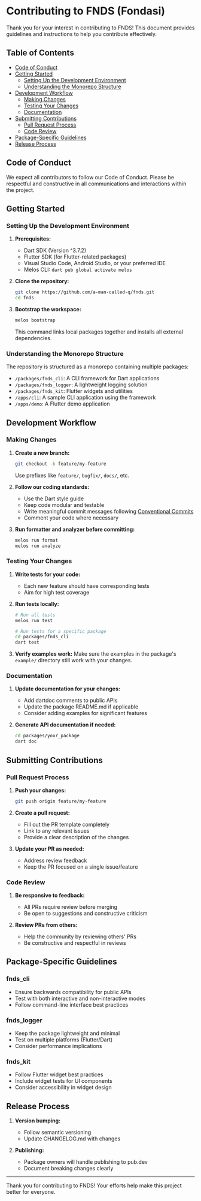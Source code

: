 # Contributing to FNDS (Fondasi)

Thank you for your interest in contributing to FNDS! This document provides guidelines and instructions to help you contribute effectively.

## Table of Contents

- [Code of Conduct](#code-of-conduct)
- [Getting Started](#getting-started)
  - [Setting Up the Development Environment](#setting-up-the-development-environment)
  - [Understanding the Monorepo Structure](#understanding-the-monorepo-structure)
- [Development Workflow](#development-workflow)
  - [Making Changes](#making-changes)
  - [Testing Your Changes](#testing-your-changes)
  - [Documentation](#documentation)
- [Submitting Contributions](#submitting-contributions)
  - [Pull Request Process](#pull-request-process)
  - [Code Review](#code-review)
- [Package-Specific Guidelines](#package-specific-guidelines)
- [Release Process](#release-process)

## Code of Conduct

We expect all contributors to follow our Code of Conduct. Please be respectful and constructive in all communications and interactions within the project.

## Getting Started

### Setting Up the Development Environment

1. **Prerequisites:**
   - Dart SDK (Version ^3.7.2)
   - Flutter SDK (for Flutter-related packages)
   - Visual Studio Code, Android Studio, or your preferred IDE
   - Melos CLI: `dart pub global activate melos`

2. **Clone the repository:**
   ```bash
   git clone https://github.com/a-man-called-q/fnds.git
   cd fnds
   ```

3. **Bootstrap the workspace:**
   ```bash
   melos bootstrap
   ```
   This command links local packages together and installs all external dependencies.

### Understanding the Monorepo Structure

The repository is structured as a monorepo containing multiple packages:

- `/packages/fnds_cli`: A CLI framework for Dart applications
- `/packages/fnds_logger`: A lightweight logging solution
- `/packages/fnds_kit`: Flutter widgets and utilities
- `/apps/cli`: A sample CLI application using the framework
- `/apps/demo`: A Flutter demo application

## Development Workflow

### Making Changes

1. **Create a new branch:**
   ```bash
   git checkout -b feature/my-feature
   ```
   Use prefixes like `feature/`, `bugfix/`, `docs/`, etc.

2. **Follow our coding standards:**
   - Use the Dart style guide
   - Keep code modular and testable
   - Write meaningful commit messages following [Conventional Commits](https://www.conventionalcommits.org/)
   - Comment your code where necessary

3. **Run formatter and analyzer before committing:**
   ```bash
   melos run format
   melos run analyze
   ```

### Testing Your Changes

1. **Write tests for your code:**
   - Each new feature should have corresponding tests
   - Aim for high test coverage

2. **Run tests locally:**
   ```bash
   # Run all tests
   melos run test
   
   # Run tests for a specific package
   cd packages/fnds_cli
   dart test
   ```

3. **Verify examples work:**
   Make sure the examples in the package's `example/` directory still work with your changes.

### Documentation

1. **Update documentation for your changes:**
   - Add dartdoc comments to public APIs
   - Update the package README.md if applicable
   - Consider adding examples for significant features

2. **Generate API documentation if needed:**
   ```bash
   cd packages/your_package
   dart doc
   ```

## Submitting Contributions

### Pull Request Process

1. **Push your changes:**
   ```bash
   git push origin feature/my-feature
   ```

2. **Create a pull request:**
   - Fill out the PR template completely
   - Link to any relevant issues
   - Provide a clear description of the changes

3. **Update your PR as needed:**
   - Address review feedback
   - Keep the PR focused on a single issue/feature

### Code Review

1. **Be responsive to feedback:**
   - All PRs require review before merging
   - Be open to suggestions and constructive criticism

2. **Review PRs from others:**
   - Help the community by reviewing others' PRs
   - Be constructive and respectful in reviews

## Package-Specific Guidelines

### fnds_cli

- Ensure backwards compatibility for public APIs
- Test with both interactive and non-interactive modes
- Follow command-line interface best practices

### fnds_logger

- Keep the package lightweight and minimal
- Test on multiple platforms (Flutter/Dart)
- Consider performance implications

### fnds_kit

- Follow Flutter widget best practices
- Include widget tests for UI components
- Consider accessibility in widget design

## Release Process

1. **Version bumping:**
   - Follow semantic versioning
   - Update CHANGELOG.md with changes

2. **Publishing:**
   - Package owners will handle publishing to pub.dev
   - Document breaking changes clearly

---

Thank you for contributing to FNDS! Your efforts help make this project better for everyone.